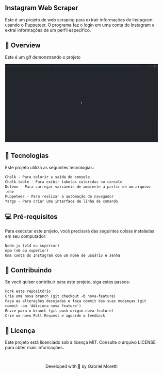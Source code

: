 ## Instagram Web Scraper

Este é um projeto de web scraping para extrair informações do Instagram usando o Puppeteer. O programa faz o login em uma conta do Instagram e extrai informações de um perfil específico.

## 👀 Overview

Este é um gif demonstrando o projeto

![Preview-Screens](./src/assets/app.gif)

## 🔧 Tecnologias

Este projeto utiliza as seguintes tecnologias:

    Chalk - Para colorir a saída do console
    Chalk-table - Para exibir tabelas coloridas no console
    Dotenv - Para carregar variáveis de ambiente a partir de um arquivo .env
    Puppeteer - Para realizar a automação do navegador
    Yargs - Para criar uma interface de linha de comando

## 💻 Pré-requisitos

Para executar este projeto, você precisará das seguintes coisas instaladas em seu computador:

    Node.js (v14 ou superior)
    npm (v6 ou superior)
    Uma conta do Instagram com um nome de usuário e senha


## 🧐 Contribuindo

Se você quiser contribuir para este projeto, siga estes passos:

    Fork este repositório
    Crie uma nova branch (git checkout -b nova-feature)
    Faça as alterações desejadas e faça commit das suas mudanças (git commit -am 'Adiciona nova feature')
    Envie para o branch (git push origin nova-feature)
    Crie um novo Pull Request e aguarde o feedback

## 🔑 Licença

Este projeto está licenciado sob a licença MIT. Consulte o arquivo LICENSE para obter mais informações.


&nbsp;

<p align="center">Developed with 💜 by Gabriel Moretti</p>